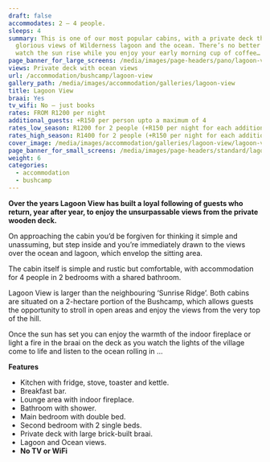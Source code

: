 ```yaml
---
draft: false
accommodates: 2 – 4 people.
sleeps: 4
summary: This is one of our most popular cabins, with a private deck that offers
  glorious views of Wilderness lagoon and the ocean. There’s no better place to
  watch the sun rise while you enjoy your early morning cup of coffee…
page_banner_for_large_screens: /media/images/page-headers/pano/lagoon-view.jpg
views: Private deck with ocean views
url: /accommodation/bushcamp/lagoon-view
gallery_path: /media/images/accommodation/galleries/lagoon-view
title: Lagoon View
braai: Yes
tv_wifi: No – just books
rates: FROM R1200 per night
additional_guests: +R150 per person upto a maximum of 4
rates_low_season: R1200 for 2 people (+R150 per night for each additional person – max 4)
rates_high_season: R1400 for 2 people (+R150 per night for each additional person – max 4)
cover_image: /media/images/accommodation/galleries/lagoon-view/lagoon-view-02.jpg
page_banner_for_small_screens: /media/images/page-headers/standard/lagoon-view.jpg
weight: 6
categories:
  - accommodation
  - bushcamp
---
```

**Over the years Lagoon View has built a loyal following of guests who return, year after year, to enjoy the unsurpassable views from the private wooden deck.** 

On approaching the cabin you’d be forgiven for thinking it simple and unassuming, but step inside and you’re immediately drawn to the views over the ocean and lagoon, which envelop the sitting area.  

The cabin itself is simple and rustic but comfortable, with accommodation for 4 people in 2 bedrooms with a shared bathroom. 

Lagoon View is larger than the neighbouring ‘Sunrise Ridge’. Both cabins are situated on a 2-hectare portion of the Bushcamp, which allows guests the opportunity to stroll in open areas and enjoy the views from the very top of the hill. 

Once the sun has set you can enjoy the warmth of the indoor fireplace or light a fire in the braai on the deck as you watch the lights of the village come to life and listen to the ocean rolling in …  

**Features**

* Kitchen with fridge, stove, toaster and kettle.
* Breakfast bar.
* Lounge area with indoor fireplace.
* Bathroom with shower.
* Main bedroom with double bed.
* Second bedroom with 2 single beds.
* Private deck with large brick-built braai.
* Lagoon and Ocean views.
* **No TV or WiFi**